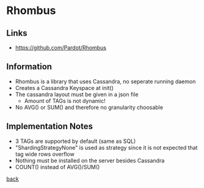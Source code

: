 # Rhombus

## Links

* https://github.com/Pardot/Rhombus

## Information

* Rhombus is a library that uses Cassandra, no seperate running daemon
* Creates a Cassandra Keyspace at init()
* The cassandra layout must be given in a json file
    * Amount of TAGs is not dynamic!
* No AVG() or SUM() and therefore no granularity choosable
    
## Implementation Notes

* 3 TAGs are supported by default (same as SQL)
* "ShardingStrategyNone" is used as strategy since it is not expected that tag wide rows overflow
* Nothing must be installed on the server besides Cassandra
* COUNT() instead of AVG()/SUM()

[back](../../)
